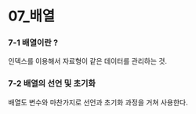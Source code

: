 # 07_배열

### 7-1 배열이란 ? 

인덱스를 이용해서 자료형이 같은 데이터를 관리하는 것.



### 7-2 배열의 선언 및 초기화

배열도 변수와 마찬가지로 선언과 초기화 과정을 거쳐 사용한다. 